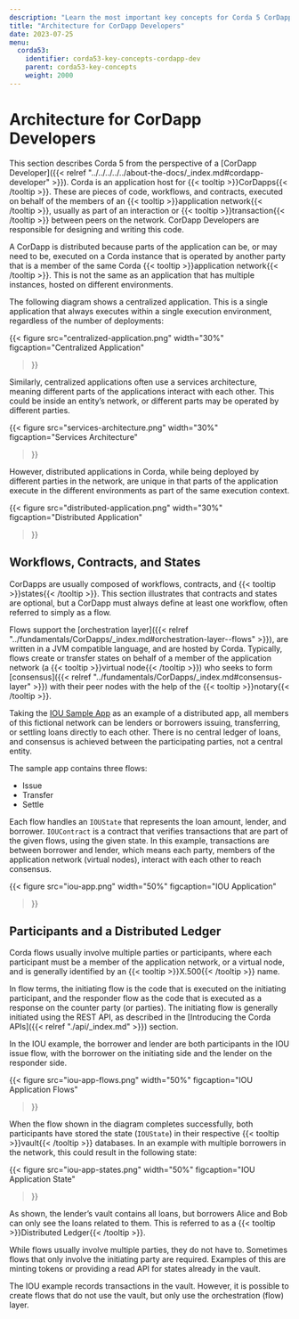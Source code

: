 ```yaml
---
description: "Learn the most important key concepts for Corda 5 CorDapp Developers."
title: "Architecture for CorDapp Developers"
date: 2023-07-25
menu:
  corda53:
    identifier: corda53-key-concepts-cordapp-dev
    parent: corda53-key-concepts
    weight: 2000
---
```


# Architecture for CorDapp Developers

This section describes Corda 5 from the perspective of a [CorDapp Developer]({{< relref "../../../../../about-the-docs/_index.md#cordapp-developer" >}}). Corda is an application host for {{< tooltip >}}CorDapps{{< /tooltip >}}. These are pieces of code, workflows, and contracts, executed on behalf of the members of an {{< tooltip >}}application network{{< /tooltip >}}, usually as part of an interaction or {{< tooltip >}}transaction{{< /tooltip >}} between peers on the network. CorDapp Developers are responsible for designing and writing this code.

A CorDapp is distributed because parts of the application can be, or may need to be, executed on a Corda instance that is operated by another party that is a member of the same Corda {{< tooltip >}}application network{{< /tooltip >}}.
This is not the same as an application that has multiple instances, hosted on different environments.

The following diagram shows a centralized application. This is a single application that always executes within a single execution environment, regardless of the number of deployments:

{{<
  figure
	 src="centralized-application.png"
   width="30%"
	 figcaption="Centralized Application"
>}}

Similarly, centralized applications often use a services architecture, meaning different parts of the applications interact with each other. This could be inside an entity’s network, or different parts may be operated by different parties.

{{<
  figure
	 src="services-architecture.png"
   width="30%"
	 figcaption="Services Architecture"
>}}

However, distributed applications in Corda, while being deployed by different parties in the network, are unique in that parts of the application execute in the different environments as part of the same execution context.

{{<
  figure
	 src="distributed-application.png"
   width="30%"
	 figcaption="Distributed Application"
>}}

## Workflows, Contracts, and States

CorDapps are usually composed of workflows, contracts, and {{< tooltip >}}states{{< /tooltip >}}. This section illustrates that contracts and states are optional, but a CorDapp must always define at least one workflow, often referred to simply as a flow.

Flows support the [orchestration layer]({{< relref "../fundamentals/CorDapps/_index.md#orchestration-layer--flows" >}}), are written in a JVM compatible language, and are hosted by Corda. Typically, flows create or transfer states on behalf of a member of the application network (a {{< tooltip >}}virtual node{{< /tooltip >}}) who seeks to form [consensus]({{< relref "../fundamentals/CorDapps/_index.md#consensus-layer" >}}) with their peer nodes with the help of the {{< tooltip >}}notary{{< /tooltip >}}.

Taking the [IOU Sample App](https://github.com/corda/corda5-samples/blob/main/kotlin-samples/corda5-obligation-cordapp/) as an example of a distributed app, all members of this fictional network can be lenders or borrowers issuing, transferring, or settling loans directly to each other. There is no central ledger of loans, and consensus is achieved between the participating parties, not a central entity.

The sample app contains three flows:

* Issue
* Transfer
* Settle

Each flow handles an `IOUState` that represents the loan amount, lender, and borrower. `IOUContract` is a contract that verifies transactions that are part of the given flows, using the given state.
In this example, transactions are between borrower and lender, which means each party, members of the application network (virtual nodes), interact with each other to reach consensus.

{{<
  figure
	 src="iou-app.png"
   width="50%"
	 figcaption="IOU Application"
>}}

## Participants and a Distributed Ledger

Corda flows usually involve multiple parties or participants, where each participant must be a member of the application network, or a virtual node, and is generally identified by an {{< tooltip >}}X.500{{< /tooltip >}} name.

In flow terms, the initiating flow is the code that is executed on the initiating participant, and the responder flow as the code that is executed as a response on the counter party (or parties). The initiating flow is generally initiated using the REST API, as described in the [Introducing the Corda APIs]({{< relref "./api/_index.md" >}}) section.

In the IOU example, the borrower and lender are both participants in the IOU issue flow, with the borrower on the initiating side and the lender on the responder side.

{{<
  figure
	 src="iou-app-flows.png"
   width="50%"
	 figcaption="IOU Application Flows"
>}}

When the flow shown in the diagram completes successfully, both participants have stored the state (`IOUState`) in their respective {{< tooltip >}}vault{{< /tooltip >}} databases.
In an example with multiple borrowers in the network, this could result in the following state:

{{<
  figure
	 src="iou-app-states.png"
   width="50%"
	 figcaption="IOU Application State"
>}}

As shown, the lender’s vault contains all loans, but borrowers Alice and Bob can only see the loans related to them.
This is referred to as a {{< tooltip >}}Distributed Ledger{{< /tooltip >}}.

While flows usually involve multiple parties, they do not have to. Sometimes flows that only involve the initiating party are required. Examples of this are minting tokens or providing a read API for states already in the vault.

The IOU example records transactions in the vault. However, it is possible to create flows that do not use the vault, but only use the orchestration (flow) layer.

